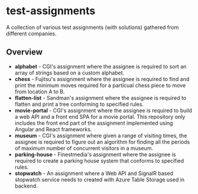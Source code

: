 # test-assignments

A collection of various test assignments (with solutions) gathered from different companies.

## Overview

- **alphabet** - CGI's assignment where the assignee is required to sort an array of strings based on a custom alphabet.
- **chess** - Fujitsu's assignment where the assignee is required to find and print the minimum moves required for a particual chess piece to move from location A to B.
- **flatten-list** - Sandman's assignment where the assignee is required to flatten and print a tree conforming to specified rules.
- **movie-portal** - CGI's assignment where the assignee is required to build a web API and a front end SPA for a movie portal. This repository only includes the front end part of the assignment implemented using Angular and React frameworks. 
- **museum** - CGI's assignment where given a range of visiting times, the assignee is required to figure out an algorithm for finding all the periods of maximum number of concurrent visitors in a museum.
- **parking-house** - Finestmedia's assignment where the assignee is required to create a parking house system that conforms to specified rules.
- **stopwatch** - An assignment where a Web API and SignalR based stopwatch service needs to created with Azure Table Storage used in backend.